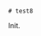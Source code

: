                                                                                                                                                                                                                                                                                                                               # test8

Init.
